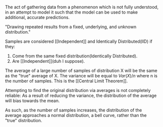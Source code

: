 The act of gathering data from a phenomenon which is not fully understood, in an attempt to model it such that the model can be used to make additional, accurate predictions.

"Drawing repeated results from a fixed, underlying, and unknown distribution."

Samples are considered [[Independent]] and Identically Distributed(IID) if they:
1) Come from the same fixed distribution(Identically Distributed).
2) Are [[Independent]](duh I suppose).

The average of a large number of samples of distribution X will be the same as the "true" average of X.
The variance will be equal to $Var(X)/n$ where n is the number of samples.
This is the [[Central Limit Theorem]].

Attempting to find the original distribution via averages is not completely reliable: As a result of reducing the variance, the distribution of the average will bias towards the mean.

As such, as the number of samples increases, the distribution of the average approaches a normal distribution, a bell curve, rather than the "true" distribution.